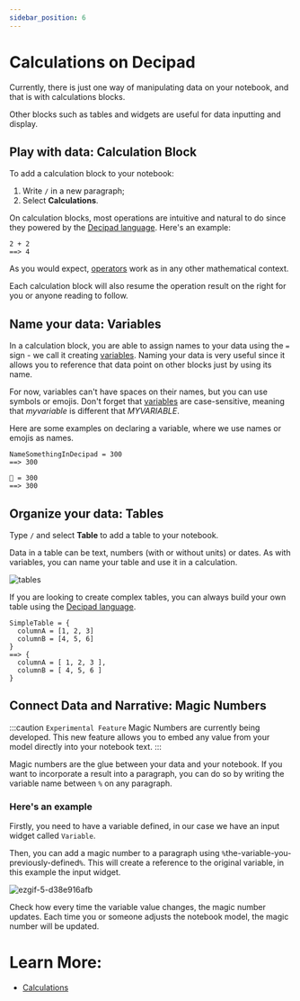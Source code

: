 ```yaml
---
sidebar_position: 6
---
```


# Calculations on Decipad

Currently, there is just one way of manipulating data on your notebook, and that is with calculations blocks.

Other blocks such as tables and widgets are useful for data inputting and display.

## Play with data: Calculation Block

To add a calculation block to your notebook:

1.  Write `/` in a new paragraph;
2.  Select **Calculations**.

On calculation blocks, most operations are intuitive and natural to do since they powered by the [Decipad language](../calculations). Here's an example:

```deci live
2 + 2
==> 4
```

As you would expect, [operators](../calculations) work as in any other mathematical context.

Each calculation block will also resume the operation result on the right for you or anyone reading to follow.

## Name your data: Variables

In a calculation block, you are able to assign names to your data using the `=` sign - we call it creating [variables](/docs/calculations/variables). Naming your data is very useful since it allows you to reference that data point on other blocks just by using its name.

For now, variables can't have spaces on their names, but you can use symbols or emojis. Don't forget that [variables](/docs/calculations/variables) are case-sensitive, meaning that _myvariable_ is different that _MYVARIABLE_.

Here are some examples on declaring a variable, where we use names or emojis as names.

```deci live
NameSomethingInDecipad = 300
==> 300
```

```deci live
🐙 = 300
==> 300
```

## Organize your data: Tables

Type `/` and select **Table** to add a table to your notebook.

Data in a table can be text, numbers (with or without units) or dates.
As with variables, you can name your table and use it in a calculation.

![tables](https://user-images.githubusercontent.com/76447845/146926068-463a1bc4-e70d-443d-a05b-6f49dcecf310.gif)

If you are looking to create complex tables, you can always build your own table using the [Decipad language](/docs/data-organization/tables).

```deci live
SimpleTable = {
  columnA = [1, 2, 3]
  columnB = [4, 5, 6]
}
==> {
  columnA = [ 1, 2, 3 ],
  columnB = [ 4, 5, 6 ]
}
```

## Connect Data and Narrative: Magic Numbers

:::caution `Experimental Feature`
Magic Numbers are currently being developed. This new feature allows you to embed any value from your model directly into your notebook text.
:::

Magic numbers are the glue between your data and your notebook. If you want to incorporate a result into a paragraph, you can do so by writing the variable name between `%` on any paragraph.

### Here's an example

Firstly, you need to have a variable defined, in our case we have an input widget called `Variable`.

Then, you can add a magic number to a paragraph using `%`the-variable-you-previously-defined`%`. This will create a reference to the original variable, in this example the input widget.

![ezgif-5-d38e916afb](https://user-images.githubusercontent.com/12210180/166690768-26c0d9a8-e08d-4666-9243-eecc8f8f095b.gif)

Check how every time the variable value changes, the magic number updates. Each time you or someone adjusts the notebook model, the magic number will be updated.

# Learn More:

- [Calculations](/calculations)
